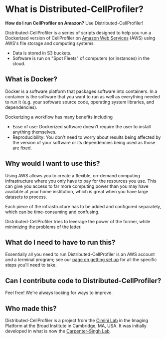 # What is Distributed-CellProfiler?

**How do I run CellProfiler on Amazon?** Use Distributed-CellProfiler!

Distributed-CellProfiler is a series of scripts designed to help you run a Dockerized version of CellProfiler on [Amazon Web Services](https://aws.amazon.com/) (AWS) using AWS's file storage and computing systems.  

* Data is stored in S3 buckets.
* Software is run on "Spot Fleets" of computers (or instances) in the cloud.

## What is Docker?

Docker is a software platform that packages software into containers.
In a container is the software that you want to run as well as everything needed to run it (e.g. your software source code, operating system libraries, and dependencies).

Dockerizing a workflow has many benefits including

* Ease of use: Dockerized software doesn't require the user to install anything themselves.
* Reproducibility: You don't need to worry about results being affected by the version of your software or its dependencies being used as those are fixed.

## Why would I want to use this?

Using AWS allows you to create a flexible, on-demand computing infrastructure where you only have to pay for the resources you use.
This can give you access to far more computing power than you may have available at your home institution, which is great when you have large datasets to process.

Each piece of the infrastructure has to be added and configured separately, which can be time-consuming and confusing.

Distributed-CellProfiler tries to leverage the power of the former, while minimizing the problems of the latter.

## What do I need to have to run this?

Essentially all you need to run Distributed-CellProfiler is an AWS account and a terminal program; see our [page on getting set up](step_0_prep.md) for all the specific steps you'll need to take.

## Can I contribute code to Distributed-CellProfiler?

Feel free!  We're always looking for ways to improve.

## Who made this?

Distributed-CellProfiler is a project from the [Cimini Lab](https://cimini-lab.broadinstitute.org) in the Imaging Platform at the Broad Institute in Cambridge, MA, USA. It was initially developed in what is now the [Carpenter-Singh Lab](https://carpenter-singh-lab.broadinstitute.org).
